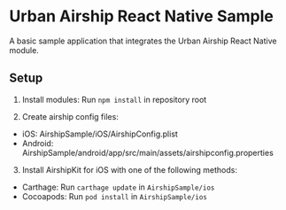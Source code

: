 # Urban Airship React Native Sample

A basic sample application that integrates the Urban Airship React Native module.

## Setup

1) Install modules: Run `npm install` in repository root

2) Create airship config files:
  - iOS: AirshipSample/iOS/AirshipConfig.plist
  - Android: AirshipSample/android/app/src/main/assets/airshipconfig.properties

3) Install AirshipKit for iOS with one of the following methods:
 - Carthage: Run `carthage update` in `AirshipSample/ios`
 - Cocoapods: Run `pod install` in `AirshipSample/ios`

 
